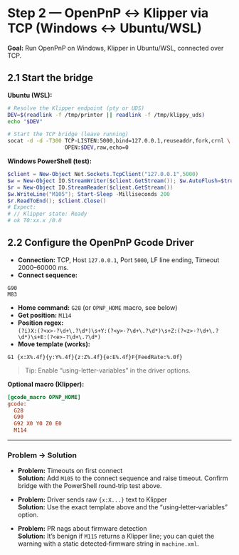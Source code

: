 # Step 2 — OpenPnP ↔ Klipper via TCP (Windows ↔ Ubuntu/WSL)

**Goal:** Run OpenPnP on Windows, Klipper in Ubuntu/WSL, connected over TCP.

## 2.1 Start the bridge
**Ubuntu (WSL):**
```bash
# Resolve the Klipper endpoint (pty or UDS)
DEV=$(readlink -f /tmp/printer || readlink -f /tmp/klippy_uds)
echo "$DEV"

# Start the TCP bridge (leave running)
socat -d -d -T300 TCP-LISTEN:5000,bind=127.0.0.1,reuseaddr,fork,crnl \
                  OPEN:$DEV,raw,echo=0
```

**Windows PowerShell (test):**
```powershell
$client = New-Object Net.Sockets.TcpClient("127.0.0.1",5000)
$w = New-Object IO.StreamWriter($client.GetStream()); $w.AutoFlush=$true
$r = New-Object IO.StreamReader($client.GetStream())
$w.WriteLine("M105"); Start-Sleep -Milliseconds 200
$r.ReadToEnd(); $client.Close()
# Expect:
# // Klipper state: Ready
# ok T0:xx.x /0.0
```

## 2.2 Configure the OpenPnP Gcode Driver
- **Connection:** TCP, Host `127.0.0.1`, Port `5000`, LF line ending, Timeout 2000–60000 ms.
- **Connect sequence:**
```
G90
M83
```
- **Home command:** `G28` (or `OPNP_HOME` macro, see below)
- **Get position:** `M114`
- **Position regex:**  
`(?i)X:(?<x>-?\d+\.?\d*)\s+Y:(?<y>-?\d+\.?\d*)\s+Z:(?<z>-?\d+\.?\d*)\s+E:(?<e>-?\d+\.?\d*)`
- **Move template (works):**
```
G1 {x:X%.4f}{y:Y%.4f}{z:Z%.4f}{e:E%.4f}F{FeedRate:%.0f}
```
> Tip: Enable “using-letter-variables” in the driver options.

**Optional macro (Klipper):**
```ini
[gcode_macro OPNP_HOME]
gcode:
  G28
  G90
  G92 X0 Y0 Z0 E0
  M114
```

---

### Problem → Solution
- **Problem:** Timeouts on first connect  
  **Solution:** Add `M105` to the connect sequence and raise timeout. Confirm bridge with the PowerShell round‑trip test above.

- **Problem:** Driver sends raw `{x:X...}` text to Klipper  
  **Solution:** Use the exact template above and the “using‑letter‑variables” option.

- **Problem:** PR nags about firmware detection  
  **Solution:** It’s benign if `M115` returns a Klipper line; you can quiet the warning with a static detected‑firmware string in `machine.xml`.
